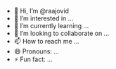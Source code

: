 - 👋 Hi, I’m @raajovid
- 👀 I’m interested in ...
- 🌱 I’m currently learning ...
- 💞️ I’m looking to collaborate on ...
- 📫 How to reach me ...
- 😄 Pronouns: ...
- ⚡ Fun fact: ...

<!---
raajovid/raajovid is a ✨ special ✨ repository because its `README.md` (this file) appears on your GitHub profile.
You can click the Preview link to take a look at your changes.
--->
